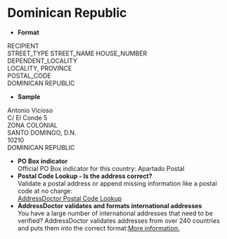 Dominican Republic
==================

- **Format**

RECIPIENT  
STREET_TYPE STREET_NAME HOUSE_NUMBER  
DEPENDENT_LOCALITY  
LOCALITY, PROVINCE  
POSTAL_CODE  
DOMINICAN REPUBLIC
- **Sample**

Antonio Vicioso  
C/ El Conde 5  
ZONA COLONIAL  
SANTO DOMINGO, D.N.  
10210  
DOMINICAN REPUBLIC
- **PO Box indicator**  
Official PO Box indicator for this country: Apartado Postal
- **Postal Code Lookup - Is the address correct?**  
Validate a postal address or append missing information like a postal code at no charge:  
[AddressDoctor Postal Code Lookup](http://lookup.addressdoctor.com/lookup/default.aspx?lang=en&country=DOM)
- **AddressDoctor validates and formats international addresses**  
You have a large number of international addresses that need to be verified? AddressDoctor validates addresses from over 240 countries and puts them into the correct format:[More information.](index.php?id=31&L=1)